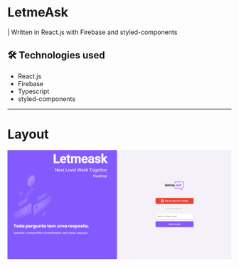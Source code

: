 
# LetmeAsk
|  Written in React.js with Firebase and styled-components


## 🛠 Technologies used


* React.js
* Firebase
* Typescript
* styled-components



****



# Layout
<div id = "banner" >
<img width = "900px" src = "https://github.com/Gabriel-Marinho-CA/LetmeAsk/blob/master/.github/banner.PNG">
</div>



